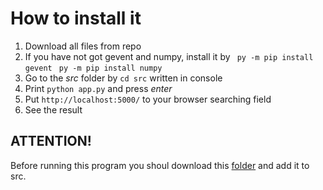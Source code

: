 # How to install it
1) Download all files from repo
2) If you have not got gevent and numpy, install it by 
   ``` py -m pip install gevent```
   ``` py -m pip install numpy```
4) Go to the *src* folder by
  ```cd src``` written in console
5) Print ```python app.py``` and press *enter*
6) Put ```http://localhost:5000/``` to your browser searching field
7) See the result


## ATTENTION!
Before running this program you shoul download this [folder](https://drive.google.com/drive/folders/1ynVComWUKZTt4x7k7muMm6RzkdlzGTqK?usp=sharing) and add it to src.
